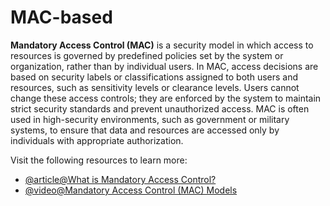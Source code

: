 # MAC-based

**Mandatory Access Control (MAC)** is a security model in which access to resources is governed by predefined policies set by the system or organization, rather than by individual users. In MAC, access decisions are based on security labels or classifications assigned to both users and resources, such as sensitivity levels or clearance levels. Users cannot change these access controls; they are enforced by the system to maintain strict security standards and prevent unauthorized access. MAC is often used in high-security environments, such as government or military systems, to ensure that data and resources are accessed only by individuals with appropriate authorization.

Visit the following resources to learn more:

- [@article@What is Mandatory Access Control?](https://nordlayer.com/learn/access-control/mandatory-access-control/)
- [@video@Mandatory Access Control (MAC) Models](https://www.youtube.com/watch?v=mNN-fEboRAA)
